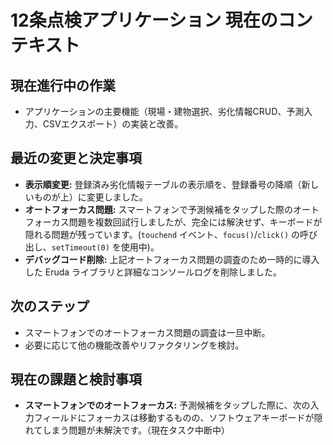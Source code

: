 # 12条点検アプリケーション 現在のコンテキスト

## 現在進行中の作業

- アプリケーションの主要機能（現場・建物選択、劣化情報CRUD、予測入力、CSVエクスポート）の実装と改善。

## 最近の変更と決定事項

- **表示順変更:** 登録済み劣化情報テーブルの表示順を、登録番号の降順（新しいものが上）に変更しました。
- **オートフォーカス問題:** スマートフォンで予測候補をタップした際のオートフォーカス問題を複数回試行しましたが、完全には解決せず、キーボードが隠れる問題が残っています。(`touchend` イベント、`focus()`/`click()` の呼び出し、`setTimeout(0)` を使用中)。
- **デバッグコード削除:** 上記オートフォーカス問題の調査のため一時的に導入した Eruda ライブラリと詳細なコンソールログを削除しました。

## 次のステップ

- スマートフォンでのオートフォーカス問題の調査は一旦中断。
- 必要に応じて他の機能改善やリファクタリングを検討。

## 現在の課題と検討事項

- **スマートフォンでのオートフォーカス:** 予測候補をタップした際に、次の入力フィールドにフォーカスは移動するものの、ソフトウェアキーボードが隠れてしまう問題が未解決です。（現在タスク中断中） 